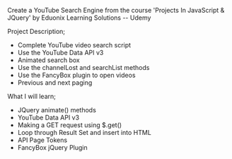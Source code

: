 Create a YouTube Search Engine from the course 'Projects In JavaScript & JQuery' by Eduonix Learning Solutions -- Udemy

Project Description;
* Complete YouTube video search script
* Use the YouTube Data API v3
* Animated search box
* Use the channelLost and searchList methods
* Use the FancyBox plugin to open videos
* Previous and next paging

What I will learn;
* JQuery animate() methods
* YouTube Data API v3
* Making a GET request using $.get()
* Loop through Result Set and insert into HTML
* API Page Tokens
* FancyBox jQuery Plugin

